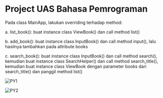 # Project UAS Bahasa Pemrograman

Pada class MainApp, lakukan overriding terhadap method:

a. list_book(): buat instance class ViewBook() dan call method list()

b. add_book(): buat instance class InputBook() dan call method input(), lalu hasilnya tambahkan pada attribute books

c. search_book(): buat instance class InputBook() dan call method search(), kemudian buat instance class SearchHelper() dan call method search_title(), kemudian buat instance class ViewBook dengan parameter books dari search_title() dan panggil method list()

![PY1](https://user-images.githubusercontent.com/56957271/72674991-864bef80-3ab0-11ea-92d4-d4fb9e97910e.JPG)


![PY2](https://user-images.githubusercontent.com/56957271/72674993-9794fc00-3ab0-11ea-99bc-4c87b4d68a3b.JPG)
